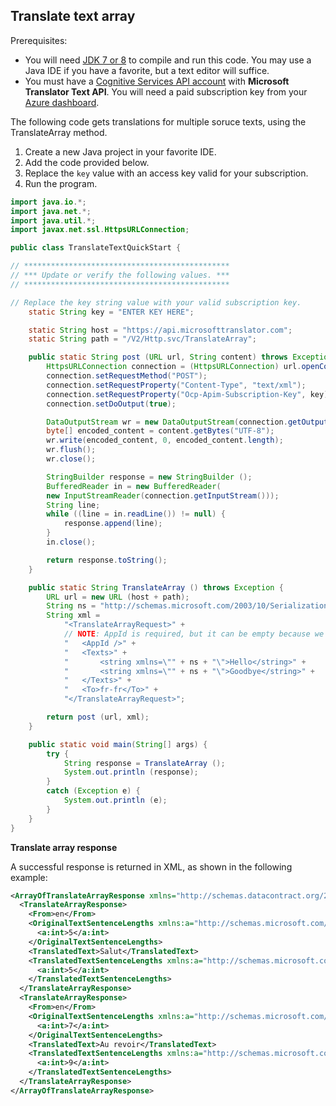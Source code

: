 ## Translate text array

Prerequisites:
- You will need [JDK 7 or 8](http://www.oracle.com/technetwork/java/javase/downloads/jdk8-downloads-2133151.html) to compile and run this code. You may use a Java IDE if you have a favorite, but a text editor will suffice.
- You must have a [Cognitive Services API account](https://docs.microsoft.com/azure/cognitive-services/cognitive-services-apis-create-account) with **Microsoft Translator Text API**. You will need a paid subscription key from your [Azure dashboard](https://portal.azure.com/#create/Microsoft.CognitiveServices).

The following code gets translations for multiple soruce texts, using the TranslateArray method.

1. Create a new Java project in your favorite IDE.
2. Add the code provided below.
3. Replace the `key` value with an access key valid for your subscription.
4. Run the program.

```java
import java.io.*;
import java.net.*;
import java.util.*;
import javax.net.ssl.HttpsURLConnection;

public class TranslateTextQuickStart {

// **********************************************
// *** Update or verify the following values. ***
// **********************************************

// Replace the key string value with your valid subscription key.
	static String key = "ENTER KEY HERE";

	static String host = "https://api.microsofttranslator.com";
	static String path = "/V2/Http.svc/TranslateArray";

	public static String post (URL url, String content) throws Exception {
		HttpsURLConnection connection = (HttpsURLConnection) url.openConnection();
		connection.setRequestMethod("POST");
		connection.setRequestProperty("Content-Type", "text/xml");
		connection.setRequestProperty("Ocp-Apim-Subscription-Key", key);
		connection.setDoOutput(true);

        DataOutputStream wr = new DataOutputStream(connection.getOutputStream());
		byte[] encoded_content = content.getBytes("UTF-8");
		wr.write(encoded_content, 0, encoded_content.length);
		wr.flush();
		wr.close();

		StringBuilder response = new StringBuilder ();
		BufferedReader in = new BufferedReader(
		new InputStreamReader(connection.getInputStream()));
		String line;
		while ((line = in.readLine()) != null) {
			response.append(line);
		}
		in.close();

		return response.toString();
	}

	public static String TranslateArray () throws Exception {
		URL url = new URL (host + path);
		String ns = "http://schemas.microsoft.com/2003/10/Serialization/Arrays";
		String xml =
			"<TranslateArrayRequest>" +
			// NOTE: AppId is required, but it can be empty because we are sending the Ocp-Apim-Subscription-Key header.
			"	<AppId />" +
			"	<Texts>" +
			"		<string xmlns=\"" + ns + "\">Hello</string>" +
			"		<string xmlns=\"" + ns + "\">Goodbye</string>" +
			"	</Texts>" +
			"	<To>fr-fr</To>" +
			"</TranslateArrayRequest>";

		return post (url, xml);
    }

	public static void main(String[] args) {
		try {
			String response = TranslateArray ();
			System.out.println (response);
		}
		catch (Exception e) {
			System.out.println (e);
		}
	}
}
```

**Translate array response**

A successful response is returned in XML, as shown in the following example: 

```xml
<ArrayOfTranslateArrayResponse xmlns="http://schemas.datacontract.org/2004/07/Microsoft.MT.Web.Service.V2" xmlns:i="http://www.w3.org/2001/XMLSchema-instance">
  <TranslateArrayResponse>
    <From>en</From>
    <OriginalTextSentenceLengths xmlns:a="http://schemas.microsoft.com/2003/10/Serialization/Arrays">
      <a:int>5</a:int>
    </OriginalTextSentenceLengths>
    <TranslatedText>Salut</TranslatedText>
    <TranslatedTextSentenceLengths xmlns:a="http://schemas.microsoft.com/2003/10/Serialization/Arrays">
      <a:int>5</a:int>
    </TranslatedTextSentenceLengths>
  </TranslateArrayResponse>
  <TranslateArrayResponse>
    <From>en</From>
    <OriginalTextSentenceLengths xmlns:a="http://schemas.microsoft.com/2003/10/Serialization/Arrays">
      <a:int>7</a:int>
    </OriginalTextSentenceLengths>
    <TranslatedText>Au revoir</TranslatedText>
    <TranslatedTextSentenceLengths xmlns:a="http://schemas.microsoft.com/2003/10/Serialization/Arrays">
      <a:int>9</a:int>
    </TranslatedTextSentenceLengths>
  </TranslateArrayResponse>
</ArrayOfTranslateArrayResponse>
```
